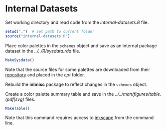 # Internal Datasets

Set working directory and read code from the *internal-datasets.R* file.

```r
setwd(".")  # set path to current folder
source("internal-datasets.R")
```

Place color palettes in the `schemes` object and save as an
internal package dataset in the *../../R/sysdata.rda* file.

```r
MakeSysdata()
```

Note that the source files for some palettes are downloaded from their
[repository](https://github.com/GenericMappingTools/gmt/tree/master/share/cpt)
and placed in the *cpt* folder.

Rebuild the **inlmisc** package to reflect changes in the `schemes` object.

Create a color palette summary table and save in the *../../man/figures/table.(pdf|svg)* files.

```r
MakeTable()
```

Note that this command requires access to [inkscape](https://inkscape.org/)
from the command line.
